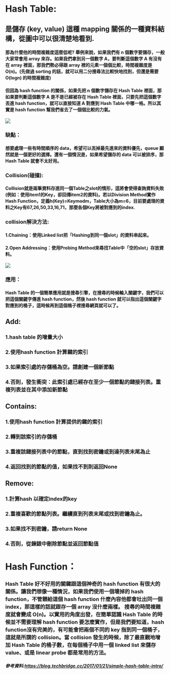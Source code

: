 # Hash Table:
## 是儲存 (key, value) 這種 mapping 關係的一種資料結構，從圖中可以很清楚地看到.
#### 那為什麼他的時間複雜度這麼低呢? 舉例來說，如果我們有 n 個數字要儲存，一般大家常會用 array 來存。如果我們拿到另一個數字 A，要判斷這個數字 A 有沒有在 array 裡面，那我們勢必得跟 array 裡的元素一個個比較，時間複雜度是 O(n)。(先做過 sorting 的話，就可以用二分搜尋法比較快地找到，但還是需要 O(logn) 的時間複雜度)
#### 但因為 hash function 的關係，如果先把 n 個數字儲存在 Hash Table 裡面，那如果要判斷這個數字 A 是不是已經被存在 Hash Table 裡面，只要先把這個數字丟進 hash function，就可以直接知道 A 對應到 Hash Table 中哪一格。所以其實是 hash function 幫我們省去了一個個比較的力氣。


![](https://github.com/Teresakao0421/teresa/blob/master/binary%20tree/hashtable/hashtable-1.png)


### 缺點：
#### 想要處理一些有時間順序的 data，希望可以丟掉最先進來的資料優先，queue 顯然就是一個更好的選擇。還有一個情況是，如果希望儲存的 data 可以被排序，那 Hash Table 就會不太好用。

### Collision(碰撞):
#### Collision就是兩筆資料存進同一個Table之slot的情形，這將會使得查詢資料失敗(例如：使用item1的Key，卻回傳item2的資料)。若以Division Method實作Hash Function，定義h(Key)=Keymodm，Table大小為m=6，目前要處理的資料之Key有67,26,50,33,16,71，那麼各個Key將被對應到的index.

### collision解決方法:
#### 1.Chaining：使用Linked list把「Hashing到同一個slot」的資料串起來。
#### 2.Open Addressing：使用Probing Method來尋找Table中「空的slot」存放資料。


![](https://github.com/Teresakao0421/teresa/blob/master/binary%20tree/hashtable/collision.png)


### 應用：
#### Hash Table 的一個簡單應用就是搜尋引擎，在搜尋的時候輸入關鍵字，我們可以把這個關鍵字傳進 hash function，然後 hash function 就可以指出這個關鍵字對應到的桶子，這時候再到這個桶子裡搜尋網頁就可以了。

## Add:
### 1.hash table 的增量大小
### 2.使用hash function 計算鍵的索引
### 3.如果索引處的存儲桶為空。請創建一個新節點
### 4.否則，發生衝突：此索引處已經存在至少一個節點的鏈接列表。重複列表並在其中添加新節點

## Contains:
### 1.使用hash function 計算提供的鍵的索引
### 2.轉到該索引的存儲桶
### 3.重複該鏈接列表中的節點，直到找到密鑰或到達列表末尾為止
### 4.返回找到的節點的值，如果找不到則返回None

## Remove:
### 1.計算hash 以確定index的key
### 2.重複喜歡的節點列表。繼續直到列表末尾或找到密鑰為止。
### 3.如果找不到密鑰，請return None
### 4.否則，從鍊錶中刪除節點並返回節點值

# Hash Function：
### Hash Table 好不好用的關鍵跟這個神奇的 hash function 有很大的關係。讓我們想像一種情況，如果我們使用一個壞掉的 hash function，不管餵給這個 hash function 什麼內容他都會吐出同一個 index，那這樣的話就跟存一個 array 沒什麼兩樣。 搜尋的時間複雜度就會變成 O(n)。以實用的角度出發，在簡單認識 Hash Table 的時候並不需要理解 hash function 要怎麼實作，但是我們要知道，hash function沒有完美的，有可能會把兩個不同的 key 指到同一個桶子，這就是所謂的 collision。當 collision 發生的時候，除了最直觀地增加 Hash Table 的桶子數，在每個桶子中用一個 linked list 來儲存 value、或是 linear probe 都是常用的方法。

##### 參考資料:https://blog.techbridge.cc/2017/01/21/simple-hash-table-intro/






